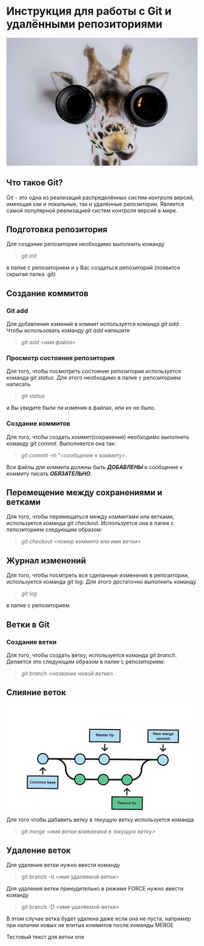 # Инструкция для работы с Git и удалёнными репозиториями
![Welcome to Git](1.jpeg)
## Что такое Git?
Git - это одна из реализаций распределённых систем контроля версий, имеющая как и локальные, так и удалённые репозитории. Является самой популярной реализацией систем контроля версий в мире.
## Подготовка репозитория
Для создание репозитория необходимо выполнить команду 

>*git init*

  в папке с репозиторием и у Вас создаться репозиторий (появится скрытая папка .git)

## Создание коммитов

### Git add
Для добавления измений в коммит используется команда *git add*. Чтобы использовать команду *git add* напишите 

>*git add <имя файла>*

### Просмотр состояния репозитория
Для того, чтобы посмотреть состояние репозитория используется команда *git status*. Для этого необходимо в папке с репозиторием написать 

>*git status*

и Вы увидите были ли измения в файлах, или их не было.

### Создание коммитов
Для того, чтобы создать коммит(сохранение) необходимо выполнить команду *git commit*. Выполняется она так: 

>*git commit -m "<сообщение к коммиту>*. 

Все файлы для коммита должны быть ***ДОБАВЛЕНЫ*** и сообщение к коммиту писать ***ОБЯЗАТЕЛЬНО***.

## Перемещение между сохранениями и ветками
Для того, чтобы перемещаться между коммитами или ветками, используется команда *git checkout*. Используется она в папке с пепозиторием следующим образом: 

>*git checkout <номер коммита или имя ветки>*

## Журнал изменений
Для того, чтобы посмтреть все сделанные изменения в репозитории, используется команда *git log*. Для этого достаточно выполнить команду 

>*git log*

 в папке с репозиторием

## Ветки в Git

### Создание ветки

Для того, чтобы создать ветку, используется команда *git branch*. Делается это следующим образом в папке с репозиторием: 

>*git branch <название новой ветки>*

## Слияние веток

![Git merge](merge.png)
Для того чтобы дабавить ветку в текущую ветку используется команда 

>*git merge <имя ветки вливаемой в текущую ветку>*

## Удаление веток
Для удаления ветки нужно ввести команду 

>git branch -d <имя удаляемой ветки>

Для удаления ветки принудительно в режиме FORCE нужно ввести команду 

>git branch -D <имя удаляемой ветки>

В этом случае ветка будет удалена даже если она не пуста, например при наличии новых не влитых коммитов после команды MERGE

Тестовый текст для ветки one